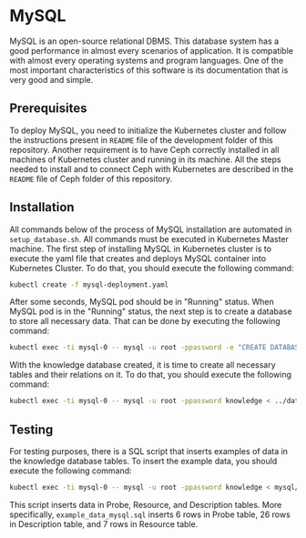 # MySQL
MySQL is an open-source relational DBMS. This database system has a good performance in almost every scenarios of application. It is compatible with almost every operating systems and program languages. One of the most important characteristics of this software is its documentation that is very good and simple.

## Prerequisites
To deploy MySQL, you need to initialize the Kubernetes cluster and follow the instructions present in `README` file of the development folder of this repository.
Another requirement is to have Ceph correctly installed in all machines of Kubernetes cluster and running in its machine. All the steps needed to install and to connect Ceph with Kubernetes are described in the `README` file of Ceph folder of this repository.

## Installation
All commands below of the process of MySQL installation are automated in `setup_database.sh`. All commands must be executed in Kubernetes Master machine.
The first step of installing MySQL in Kubernetes cluster is to execute the yaml file that creates and deploys MySQL container into Kubernetes Cluster. To do that, you should execute the following command:
 ```sh
kubectl create -f mysql-deployment.yaml
```
After some seconds, MySQL pod should be in "Running" status.
When MySQL pod is in the "Running" status, the next step is to create a database to store all necessary data. That can be done by executing the following command: 
```sh
kubectl exec -ti mysql-0 -- mysql -u root -ppassword -e "CREATE DATABASE knowledge /*\!40100 DEFAULT CHARACTER SET utf8 */;"
```
With the knowledge database created, it is time to create all necessary tables and their relations on it. To do that, you should execute the following command:
 ```sh
kubectl exec -ti mysql-0 -- mysql -u root -ppassword knowledge < ../database/TMA-K_create_database.sql
```
## Testing
For testing purposes, there is a SQL script that inserts examples of data in the knowledge database tables.
To insert the example data, you should execute the following command:
```sh
kubectl exec -ti mysql-0 -- mysql -u root -ppassword knowledge < mysql/example_data_mysql.sql
```
This script inserts data in Probe, Resource, and Description tables. More specifically, `example_data_mysql.sql` inserts 6 rows in Probe table, 26 rows in Description table, and 7 rows in Resource table.

